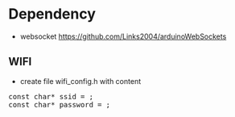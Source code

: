# Dependency
- websocket
https://github.com/Links2004/arduinoWebSockets

## WIFI
- create file wifi_config.h with content
<pre>
const char* ssid = ;
const char* password = ;
</pre>
